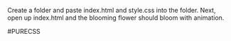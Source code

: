 Create a folder and paste index.html and style.css into the folder. Next, open up index.html and the blooming flower should bloom with animation.

#PURECSS
